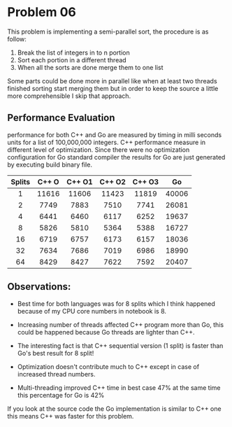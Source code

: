 # Problem 06

This problem is implementing a semi-parallel sort, the procedure is as follow:
1. Break the list of integers in to n portion
2. Sort each portion in a different thread
3. When all the sorts are done merge them to one list

Some parts could be done more in parallel like when at least two threads finished sorting start merging them but in order to keep the source a little more comprehensible I skip that approach.

## Performance Evaluation

performance for both C++ and Go are measured by timing in milli seconds units for a list of 100,000,000 integers.
C++ performance measure in different level of optimization. Since there were no optimization configuration for Go standard compiler the results for Go are just generated by executing build binary file.



| Splits  |  C++ O  |  C++ O1 |  C++ O2  |  C++ O3  |   Go  |
|:-------:|:-------:|:-------:|:--------:|:--------:|:-----:|
| 1       | 11616 | 11606 | 11423 | 11819 | 40006 |
| 2       | 7749  | 7883  | 7510  | 7741  | 26081 |
| 4       | 6441  | 6460  | 6117  | 6252  | 19637 |
| 8       | 5826  | 5810  | 5364  | 5388  | 16727 |
| 16      | 6719  | 6757  | 6173  | 6157  | 18036 |
| 32      | 7634  | 7686  | 7019  | 6986  | 18990 |
| 64      | 8429  | 8427  | 7622  | 7592  | 20407 |


## Observations:

* Best time for both languages was for 8 splits which I think happened because of my CPU core numbers in notebook is 8. 

* Increasing number of threads affected C++ program more than Go, this could be happened because Go threads are lighter than C++.

* The interesting fact is that C++ sequential version (1 split) is faster than Go's best result for 8 split!

* Optimization doesn't contribute much to C++ except in case of increased thread numbers.

* Multi-threading improved C++ time in best case 47% at the same time this percentage for Go is  42%


If you look at the source code the Go implementation is similar to C++ one this means C++ was faster for this problem.













